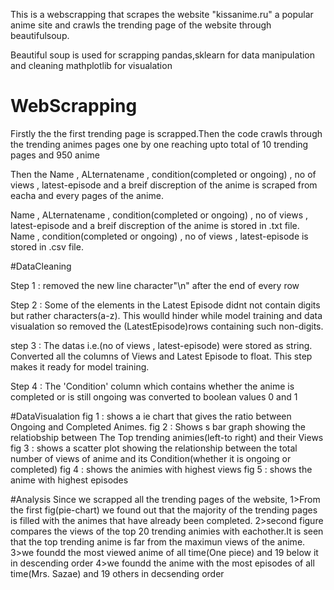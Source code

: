 
This is a webscrapping that scrapes the website "kissanime.ru" a popular anime site and crawls the trending page of the website through beautifulsoup.

Beautiful soup is used for scrapping 
pandas,sklearn for data manipulation and cleaning
mathplotlib for visualation

# WebScrapping

Firstly the the first trending page is scrapped.Then the code crawls through the trending animes pages one by one reaching upto total of 10 trending pages and 950 anime

Then the Name , ALternatename , condition(completed or ongoing) , no of views , latest-episode and a breif discreption of the anime is scraped from eacha and every pages of the anime.

Name , ALternatename , condition(completed or ongoing) , no of views , latest-episode and a breif discreption of the anime is stored in .txt file.
Name , condition(completed or ongoing) , no of views , latest-episode  is stored in .csv file.


#DataCleaning

Step 1 : removed the new line character"\n" after the end of every row 

Step 2 : Some of the elements in the Latest Episode didnt not contain digits but rather characters(a-z). This woulld hinder while model training and data visualation so  removed the (LatestEpisode)rows containing such non-digits.

step 3 : The datas i.e.(no of views , latest-episode) were stored as string. Converted all the columns of Views and Latest Episode to float. This step makes it ready for model training. 

Step 4 : The 'Condition' column which contains whether the anime is completed or is still ongoing was converted to boolean values 0 and 1


#DataVisualation
fig 1 : shows a ie chart that gives the ratio between Ongoing and Completed Animes.
fig 2 : Shows s bar graph showing the relatiobship between The Top trending animies(left-to right) and their Views 
fig 3 : shows a scatter plot showing the relationship between the total number of views of anime and its Condition(whether it is ongoing or completed)
fig 4 : shows the animies with highest views
fig 5 : shows the anime with highest episodes

#Analysis
Since we scrapped all the trending pages of the website,
1>From the first fig(pie-chart) we found out that the majority of the trending pages is filled with the animes that have already been completed.
2>second figure compares the views of the top 20 trending animies with eachother.It is seen that the top trending anime is far from the maximun views of the anime.
3>we foundd the most viewed anime of all time(One piece) and 19 below it in descending order
4>we foundd the anime with the most episodes of all time(Mrs. Sazae) and 19 others in decsending order
